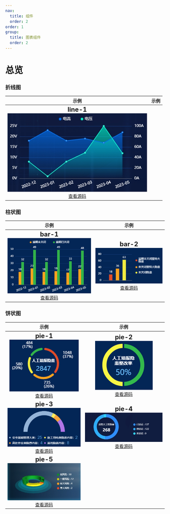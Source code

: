 ```yaml
---
nav:
  title: 组件
  order: 2
order: 1
group:
  title: 图表组件
  order: 2
---
```


<style>
.title {
  font-size: 20px;
  font-weight: bold;
  padding-bottom: 4px;
}
</style>

# 总览

### 折线图

|                                                              示例                                                               |                                                              示例                                                               |
| :-----------------------------------------------------------------------------------------------------------------------------: | :-----------------------------------------------------------------------------------------------------------------------------: |
| <span class="title">line-1</span><br><img class="img" src="../assets/screen-component/line1.png"><br>[查看源码](./chart-line-1.md) |


### 柱状图

|                                                              示例                                                               |                                                              示例                                                               |
| :-----------------------------------------------------------------------------------------------------------------------------: | :-----------------------------------------------------------------------------------------------------------------------------: |
| <span class="title">bar-1</span><br><img class="img" src="../assets/screen-component/bar1.png"><br>[查看源码](./chart-bar-1.md) | <span class="title">bar-2</span><br><img class="img" src="../assets/screen-component/bar2.png"><br>[查看源码](./chart-bar-1.md) |

### 饼状图

|                                                              示例                                                               |                                                              示例                                                               |
| :-----------------------------------------------------------------------------------------------------------------------------: | :-----------------------------------------------------------------------------------------------------------------------------: |
| <span class="title">pie-1</span><br><img class="img" src="../assets/screen-component/pie1.png"><br>[查看源码](./chart-pie-1.md) | <span class="title">pie-2</span><br><img class="img" src="../assets/screen-component/pie2.png"><br>[查看源码](./chart-pie-2.md) |
| <span class="title">pie-3</span><br><img class="img" src="../assets/screen-component/pie3.png"><br>[查看源码](./chart-pie-3.md) | <span class="title">pie-4</span><br><img class="img" src="../assets/screen-component/pie4.png"><br>[查看源码](./chart-pie-4.md) |
| <span class="title">pie-5</span><br><img class="img" src="../assets/screen-component/pie5.png"><br>[查看源码](./chart-pie-5.md) |